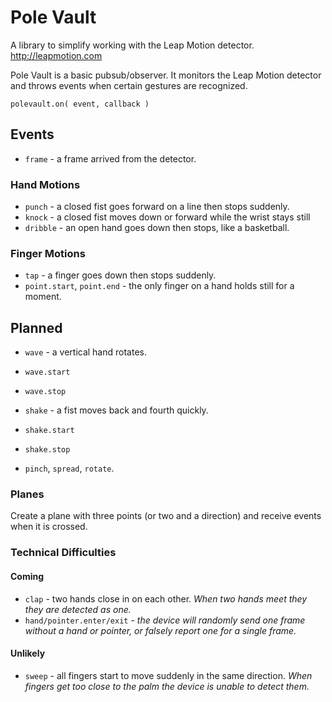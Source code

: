 # Pole Vault

A library to simplify working with the Leap Motion detector. http://leapmotion.com

Pole Vault is a basic pubsub/observer. It monitors the Leap Motion detector and throws events when certain gestures are recognized.

`polevault.on( event, callback )`

## Events

* `frame` - a frame arrived from the detector.

### Hand Motions
* `punch` - a closed fist goes forward on a line then stops suddenly.
* `knock` - a closed fist moves down or forward while the wrist stays still
* `dribble` - an open hand goes down then stops, like a basketball.

### Finger Motions
* `tap` - a finger goes down then stops suddenly.
* `point.start`, `point.end` -  the only finger on a hand holds still for a moment.

## Planned

* `wave` - a vertical hand rotates.
 * `wave.start`
 * `wave.stop`
 
* `shake` - a fist moves back and fourth quickly.
 * `shake.start`
 * `shake.stop`
 
* `pinch`, `spread`, `rotate`.

### Planes

Create a plane with three points (or two and a direction) and receive events when it is crossed.

### Technical Difficulties

#### Coming

* `clap` - two hands close in on each other. _When two hands meet they they are detected as one._
* `hand/pointer.enter/exit` - _the device will randomly send one frame without a hand or pointer, or falsely report one for a single frame._

#### Unlikely

* `sweep` - all fingers start to move suddenly in the same direction. _When fingers get too close to the palm the device is unable to detect them._

